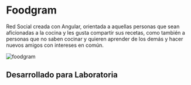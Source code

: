 # Foodgram

Red Social creada con Angular, orientada a aquellas personas que sean aficionadas a la cocina y les gusta compartir sus recetas, como también a personas que no saben cocinar y quieren aprender de los demás y hacer nuevos amigos con intereses en común.

![foodgram](https://user-images.githubusercontent.com/39274775/47225099-98ae1980-d393-11e8-99f6-d05849b0748e.png)


## Desarrollado para Laboratoria
